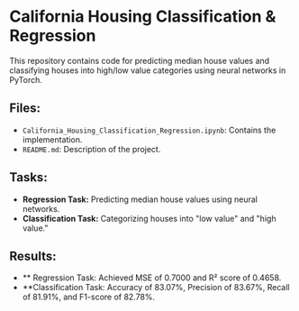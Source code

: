 # California Housing Classification & Regression

This repository contains code for predicting median house values and classifying houses into high/low value categories using neural networks in PyTorch.

## Files:
- `California_Housing_Classification_Regression.ipynb`: Contains the implementation.
- `README.md`: Description of the project.

## Tasks:
- **Regression Task:** Predicting median house values using neural networks.
- **Classification Task:** Categorizing houses into "low value" and "high value."

## Results:

- ** Regression Task: Achieved MSE of 0.7000 and R² score of 0.4658.
- **Classification Task: Accuracy of 83.07%, Precision of 83.67%, Recall of 81.91%, and F1-score of 82.78%.
